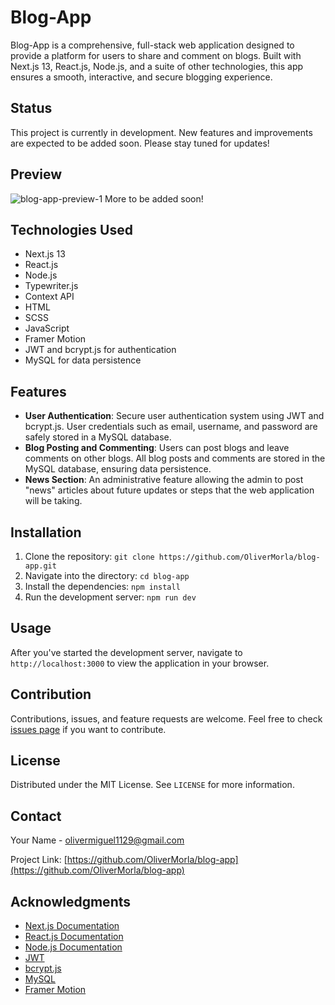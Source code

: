 # Blog-App

Blog-App is a comprehensive, full-stack web application designed to provide a platform for users to share and comment on blogs. Built with Next.js 13, React.js, Node.js, and a suite of other technologies, this app ensures a smooth, interactive, and secure blogging experience.

## Status

This project is currently in development. New features and improvements are expected to be added soon. Please stay tuned for updates!

## Preview

![blog-app-preview-1](https://github.com/OliverMorla/blog-app/assets/73266650/7e73961a-68cc-45f4-af1d-25891429cf23)
More to be added soon!

## Technologies Used

- Next.js 13
- React.js
- Node.js
- Typewriter.js
- Context API
- HTML
- SCSS
- JavaScript
- Framer Motion
- JWT and bcrypt.js for authentication
- MySQL for data persistence

## Features

- **User Authentication**: Secure user authentication system using JWT and bcrypt.js. User credentials such as email, username, and password are safely stored in a MySQL database.
- **Blog Posting and Commenting**: Users can post blogs and leave comments on other blogs. All blog posts and comments are stored in the MySQL database, ensuring data persistence.
- **News Section**: An administrative feature allowing the admin to post "news" articles about future updates or steps that the web application will be taking.

## Installation

1. Clone the repository: `git clone https://github.com/OliverMorla/blog-app.git`
2. Navigate into the directory: `cd blog-app`
3. Install the dependencies: `npm install`
4. Run the development server: `npm run dev`

## Usage

After you've started the development server, navigate to `http://localhost:3000` to view the application in your browser.

## Contribution

Contributions, issues, and feature requests are welcome. Feel free to check [issues page](https://github.com/OliverMorla/blog-app/issues) if you want to contribute.

## License

Distributed under the MIT License. See `LICENSE` for more information.

## Contact

Your Name - olivermiguel1129@gmail.com

Project Link: [https://github.com/OliverMorla/blog-app](https://github.com/OliverMorla/blog-app)

## Acknowledgments

- [Next.js Documentation](https://nextjs.org/docs)
- [React.js Documentation](https://reactjs.org/docs/getting-started.html)
- [Node.js Documentation](https://nodejs.org/en/docs/)
- [JWT](https://jwt.io/introduction/)
- [bcrypt.js](https://www.npmjs.com/package/bcrypt)
- [MySQL](https://dev.mysql.com/doc/)
- [Framer Motion](https://www.framer.com/api/motion/)
